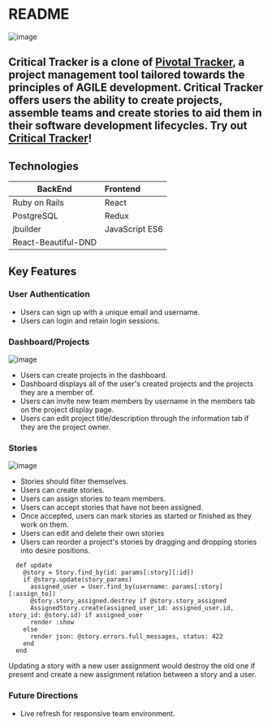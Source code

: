 # README
![image](https://user-images.githubusercontent.com/86497399/136598175-90baa2b1-b077-49fe-bd25-7d6efeb630ed.png)

<h2>
Critical Tracker is a clone of <a href="https://www.pivotaltracker.com/">Pivotal Tracker</a>, a project management tool tailored towards the principles of AGILE development. Critical Tracker offers users the ability to create projects, assemble teams and create stories to aid them in their software development lifecycles. Try out <a href="https://critical-tracker.herokuapp.com/">Critical Tracker</a>!
</h2>

## Technologies
BackEnd | Frontend
---|:--
Ruby on Rails | React
PostgreSQL | Redux
jbuilder | JavaScript ES6
 | React-Beautiful-DND

## Key Features

### User Authentication
* Users can sign up with a unique email and username.
* Users can login and retain login sessions.

### Dashboard/Projects
![image](https://user-images.githubusercontent.com/86497399/136598781-13061da0-952a-4837-be2f-02545343c1b8.png)
* Users can create projects in the dashboard.
* Dashboard displays all of the user's created projects and the projects they are a member of.
* Users can invite new team members by username in the members tab on the project display page.
* Users can edit project title/description through the information tab if they are the project owner.

### Stories
![image](https://user-images.githubusercontent.com/86497399/136598951-4197d75d-2e64-4613-9385-e76e6a563cc2.png)
* Stories should filter themselves.
* Users can create stories.
* Users can assign stories to team members.
* Users can accept stories that have not been assigned.
* Once accepted, users can mark stories as started or finished as they work on them.
* Users can edit and delete their own stories
* Users can reorder a project's stories by dragging and dropping stories into desire positions.
```
  def update
    @story = Story.find_by(id: params[:story][:id])
    if @story.update(story_params)
      assigned_user = User.find_by(username: params[:story][:assign_to])
      @story.story_assigned.destroy if @story.story_assigned  
      AssignedStory.create(assigned_user_id: assigned_user.id, story_id: @story.id) if assigned_user
      render :show
    else
      render json: @story.errors.full_messages, status: 422
    end
  end
```
Updating a story with a new user assignment would destroy the old one if present and create a new assignment relation between a story and a user.

### Future Directions

* Live refresh for responsive team environment.
